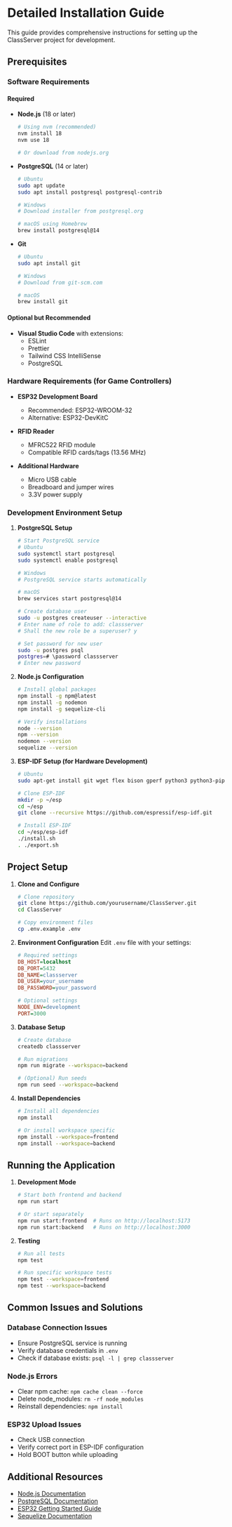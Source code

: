 # Detailed Installation Guide

This guide provides comprehensive instructions for setting up the ClassServer project for development.

## Prerequisites

### Software Requirements

#### Required
- **Node.js** (18 or later)
  ```bash
  # Using nvm (recommended)
  nvm install 18
  nvm use 18
  
  # Or download from nodejs.org
  ```

- **PostgreSQL** (14 or later)
  ```bash
  # Ubuntu
  sudo apt update
  sudo apt install postgresql postgresql-contrib
  
  # Windows
  # Download installer from postgresql.org
  
  # macOS using Homebrew
  brew install postgresql@14
  ```

- **Git**
  ```bash
  # Ubuntu
  sudo apt install git
  
  # Windows
  # Download from git-scm.com
  
  # macOS
  brew install git
  ```

#### Optional but Recommended
- **Visual Studio Code** with extensions:
  - ESLint
  - Prettier
  - Tailwind CSS IntelliSense
  - PostgreSQL

### Hardware Requirements (for Game Controllers)

- **ESP32 Development Board**
  - Recommended: ESP32-WROOM-32
  - Alternative: ESP32-DevKitC

- **RFID Reader**
  - MFRC522 RFID module
  - Compatible RFID cards/tags (13.56 MHz)

- **Additional Hardware**
  - Micro USB cable
  - Breadboard and jumper wires
  - 3.3V power supply

### Development Environment Setup

1. **PostgreSQL Setup**
   ```bash
   # Start PostgreSQL service
   # Ubuntu
   sudo systemctl start postgresql
   sudo systemctl enable postgresql
   
   # Windows
   # PostgreSQL service starts automatically
   
   # macOS
   brew services start postgresql@14
   
   # Create database user
   sudo -u postgres createuser --interactive
   # Enter name of role to add: classserver
   # Shall the new role be a superuser? y
   
   # Set password for new user
   sudo -u postgres psql
   postgres=# \password classserver
   # Enter new password
   ```

2. **Node.js Configuration**
   ```bash
   # Install global packages
   npm install -g npm@latest
   npm install -g nodemon
   npm install -g sequelize-cli
   
   # Verify installations
   node --version
   npm --version
   nodemon --version
   sequelize --version
   ```

3. **ESP-IDF Setup (for Hardware Development)**
   ```bash
   # Ubuntu
   sudo apt-get install git wget flex bison gperf python3 python3-pip python3-setuptools cmake ninja-build ccache libfragmentation-dev libssl-dev libusb-1.0-0
   
   # Clone ESP-IDF
   mkdir -p ~/esp
   cd ~/esp
   git clone --recursive https://github.com/espressif/esp-idf.git
   
   # Install ESP-IDF
   cd ~/esp/esp-idf
   ./install.sh
   . ./export.sh
   ```

## Project Setup

1. **Clone and Configure**
   ```bash
   # Clone repository
   git clone https://github.com/yourusername/ClassServer.git
   cd ClassServer
   
   # Copy environment files
   cp .env.example .env
   ```

2. **Environment Configuration**
   Edit `.env` file with your settings:
   ```ini
   # Required settings
   DB_HOST=localhost
   DB_PORT=5432
   DB_NAME=classserver
   DB_USER=your_username
   DB_PASSWORD=your_password
   
   # Optional settings
   NODE_ENV=development
   PORT=3000
   ```

3. **Database Setup**
   ```bash
   # Create database
   createdb classserver
   
   # Run migrations
   npm run migrate --workspace=backend
   
   # (Optional) Run seeds
   npm run seed --workspace=backend
   ```

4. **Install Dependencies**
   ```bash
   # Install all dependencies
   npm install
   
   # Or install workspace specific
   npm install --workspace=frontend
   npm install --workspace=backend
   ```

## Running the Application

1. **Development Mode**
   ```bash
   # Start both frontend and backend
   npm run start
   
   # Or start separately
   npm run start:frontend  # Runs on http://localhost:5173
   npm run start:backend   # Runs on http://localhost:3000
   ```

2. **Testing**
   ```bash
   # Run all tests
   npm test
   
   # Run specific workspace tests
   npm test --workspace=frontend
   npm test --workspace=backend
   ```

## Common Issues and Solutions

### Database Connection Issues
- Ensure PostgreSQL service is running
- Verify database credentials in `.env`
- Check if database exists: `psql -l | grep classserver`

### Node.js Errors
- Clear npm cache: `npm cache clean --force`
- Delete node_modules: `rm -rf node_modules`
- Reinstall dependencies: `npm install`

### ESP32 Upload Issues
- Check USB connection
- Verify correct port in ESP-IDF configuration
- Hold BOOT button while uploading

## Additional Resources

- [Node.js Documentation](https://nodejs.org/docs)
- [PostgreSQL Documentation](https://www.postgresql.org/docs/)
- [ESP32 Getting Started Guide](https://docs.espressif.com/projects/esp-idf/en/latest/esp32/get-started/)
- [Sequelize Documentation](https://sequelize.org/) 